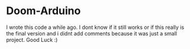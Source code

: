 # Doom-Arduino
I wrote this code a while ago.
I dont know if it still works or if this really is the final version and i didnt add comments because it was just a small project.
Good Luck :)
